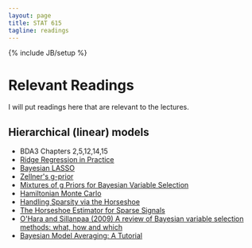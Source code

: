 ```yaml
---
layout: page
title: STAT 615
tagline: readings
---
```

{% include JB/setup %}

# Relevant Readings

I will put readings here that are relevant to the lectures.

## Hierarchical (linear) models

- BDA3 Chapters 2,5,12,14,15
- [Ridge Regression in Practice](http://www.tandfonline.com/doi/abs/10.1080/00031305.1975.10479105)
- [Bayesian LASSO](http://www.stat.ufl.edu/~casella/Papers/Lasso.pdf)
- [Zellner's g-prior](http://www.jstor.org/stable/2348164)
- [Mixtures of g Priors for Bayesian Variable Selection](http://amstat.tandfonline.com/doi/abs/10.1198/016214507000001337)
- [Hamiltonian Monte Carlo](http://www.cs.toronto.edu/~radford/ftp/ham-mcmc.pdf)
- [Handling Sparsity via the Horseshoe](http://machinelearning.wustl.edu/mlpapers/paper_files/AISTATS09_CarvalhoPS.pdf)
- [The Horseshoe Estimator for Sparse Signals](http://biomet.oxfordjournals.org/content/early/2010/04/28/biomet.asq017.abstract)
- [O'Hara and Sillanpaa (2009) A review of Bayesian variable selection methods: what, how and which](http://projecteuclid.org/euclid.ba/1340370391)
- [Bayesian Model Averaging: A Tutorial](http://www.jstor.org/stable/2676803)

